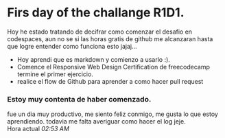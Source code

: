 # Firs day of the challange R1D1. 

Hoy he estado tratando de decifrar como comenzar el desafio en codespaces, aun no se si las horas gratis de github me alcanzaran hasta que logre entender como funciona esto jajaj...  

+ Hoy aprendi que es markdown y comienzo a usarlo :). 
+ Comence el Responsive Web Design Certification de freecodecamp termine el primer ejercicio.  
+ realice el flow de Github para aprender a como hacer pull request 

### Estoy muy contenta de haber comenzado. 

fue un dia muy productivo, me siento feliz conmigo, me gusta lo que estoy aprendiendo. 
todavia me falta averiguar como hacer el log jeje.  
Hora actual *02:53 AM* 
